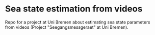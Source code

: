 # Sea state estimation from videos 
Repo for a project at Uni Bremen about estimating sea state parameters from videos (Project "Seegangsmessgeraet" at Uni Bremen).
